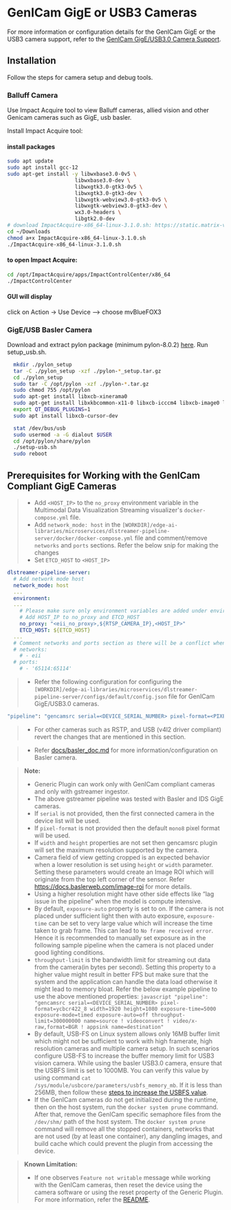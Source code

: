 <!--hide_directive```{eval-rst}
:orphan:
```hide_directive-->

# GenICam GigE or USB3 Cameras

For more information or configuration details for the GenICam GigE or the USB3 camera support, refer to the [GenICam GigE/USB3.0 Camera Support](./generic_plugin_doc.md).

## Installation
Follow the steps for camera setup and debug tools.

### Balluff Camera
Use Impact Acquire tool to view Balluff cameras, allied vision and other Genicam cameras such as GigE, usb basler.

Install Impact Acquire tool:

#### install packages

```sh
sudo apt update
sudo apt install gcc-12
sudo apt-get install -y libwxbase3.0-0v5 \
                      libwxbase3.0-dev \
                      libwxgtk3.0-gtk3-0v5 \
                      libwxgtk3.0-gtk3-dev \
                      libwxgtk-webview3.0-gtk3-0v5 \
                      libwxgtk-webview3.0-gtk3-dev \
                      wx3.0-headers \
                      libgtk2.0-dev
# download ImpactAcquire-x86_64-linux-3.1.0.sh: https://static.matrix-vision.com/mvIMPACT_Acquire/3.1.0/
cd ~/Downloads
chmod a+x ImpactAcquire-x86_64-linux-3.1.0.sh
./ImpactAcquire-x86_64-linux-3.1.0.sh
```

#### to open Impact Acquire:
```sh
cd /opt/ImpactAcquire/apps/ImpactControlCenter/x86_64
./ImpactControlCenter
```
#### GUI will display
click on Action -> Use Device --> choose mvBlueFOX3

### GigE/USB Basler Camera
Download and extract pylon package (minimum pylon-8.0.2) [here](https://www.baslerweb.com/en/downloads/software/1378313866/). Run setup_usb.sh.

```sh
  mkdir ./pylon_setup
  tar -C ./pylon_setup -xzf ./pylon-*_setup.tar.gz
  cd ./pylon_setup
  sudo tar -C /opt/pylon -xzf ./pylon-*.tar.gz
  sudo chmod 755 /opt/pylon
  sudo apt-get install libxcb-xinerama0
  sudo apt-get install libxkbcommon-x11-0 libxcb-icccm4 libxcb-image0 libxcb-keysyms1 libxcb-randr0 libxcb-render-util0 libxcb-xinerama0 libxcb-xfixes0 libegl1-mesa
  export QT_DEBUG_PLUGINS=1
  sudo apt install libxcb-cursor-dev
```

```sh
  stat /dev/bus/usb
  sudo usermod -a -G dialout $USER
  cd /opt/pylon/share/pylon
  ./setup-usb.sh
  sudo reboot
  ```


## Prerequisites for Working with the GenICam Compliant GigE Cameras

> - Add `<HOST_IP>` to the `no_proxy` environment variable in the Multimodal Data Visualization Streaming visualizer's `docker-compose.yml` file.
> - Add `network_mode: host` in the `[WORKDIR]/edge-ai-libraries/microservices/dlstreamer-pipeline-server/docker/docker-compose.yml` file and comment/remove `networks` and `ports` sections. Refer the below snip for making the changes
> - Set `ETCD_HOST` to `<HOST_IP>`

```yaml
dlstreamer-pipeline-server:
  # Add network mode host
  network_mode: host
  ...
  environment:
  ...
    # Please make sure only environment variables are added under environment section in docker compose file.
    # Add HOST_IP to no_proxy and ETCD_HOST
    no_proxy: "<eii_no_proxy>,${RTSP_CAMERA_IP},<HOST_IP>"
    ETCD_HOST: ${ETCD_HOST}
  ...
  # Comment networks and ports section as there will be a conflict when network mode host is used.
  # networks:
    # - eii
  # ports:
    # - '65114:65114'
```

> - Refer the following configuration for configuring the `[WORKDIR]/edge-ai-libraries/microservices/dlstreamer-pipeline-server/configs/default/config.json` file for GenICam GigE/USB3.0 cameras.

  ```sh
  "pipeline": "gencamsrc serial=<DEVICE_SERIAL_NUMBER> pixel-format=<PIXEL_FORMAT> name=source ! videoconvert ! video/x-raw,format=BGR ! appsink name=destination"
  ```
> - For other cameras such as RSTP, and USB (v4l2 driver compliant) revert the changes that are mentioned in this section.

> - Refer [docs/basler_doc.md](./basler_doc.md) for more information/configuration on Basler camera.

  > **Note:**
  >
  > - Generic Plugin can work only with GenICam compliant cameras and only with gstreamer ingestor.
  > - The above gstreamer pipeline was tested with Basler and IDS GigE cameras.
  > - If `serial` is not provided, then the first connected camera in the device list will be used.
  > - If `pixel-format` is not provided then the default `mono8` pixel format will be used.
  > - If `width` and `height` properties are not set then gencamsrc plugin will set the maximum resolution supported by the camera.
  > - Camera field of view getting cropped is an expected behavior when a lower resolution is set using `height` or `width` parameter. Setting these parameters would create an Image ROI which will originate from the top left corner of the sensor. Refer https://docs.baslerweb.com/image-roi  for more details.
  > - Using a higher resolution might have other side effects like “lag issue in the pipeline” when the model is compute intensive.
  > - By default, `exposure-auto` property is set to on. If the camera is not placed under sufficient light then with auto exposure, `exposure-time` can be set to very large value which will increase the time taken to grab frame. This can lead to `No frame received error`. Hence it is recommended to manually set exposure as in the following sample pipeline when the camera is not placed under good lighting conditions.
  > - `throughput-limit` is the bandwidth limit for streaming out data from the camera(in bytes per second). Setting this property to a higher value might result in better FPS but make sure that the system and the application can handle the data load otherwise it might lead to memory bloat.
  > Refer the below example pipeline to use the above mentioned properties:
     ```javascript
     "pipeline": "gencamsrc serial=<DEVICE_SERIAL_NUMBER> pixel-format=ycbcr422_8 width=1920 height=1080 exposure-time=5000 exposure-mode=timed exposure-auto=off throughput-limit=300000000 name=source ! videoconvert ! video/x-raw,format=BGR ! appsink name=destination"
     ```
  > - By default, USB-FS on Linux system allows only 16MB buffer limit which might not be sufficient to work with high framerate, high resolution cameras and multiple camera setup. In such scenarios configure USB-FS to increase the buffer memory limit for USB3 vision camera. While using the basler USB3.0 camera, ensure that the USBFS limit is set to 1000MB. You can verify this value by using command `cat /sys/module/usbcore/parameters/usbfs_memory_mb`. If it is less than 256MB, then follow these [steps to increase the USBFS value](https://assets.balluff.com/documents/DRF_957345_AA_000/Troubleshooting_section_Checklist_USB3_Settings.html#Troubleshooting_Checklist_USB3_IncreasingTheKernelMemory).
  > - If the GenICam cameras do not get initialized during the runtime, then on the host system, run the `docker system prune` command. After that, remove the GenICam specific semaphore files from the `/dev/shm/` path of the host system. The `docker system prune` command will remove all the stopped containers, networks that are not used (by at least one container), any dangling images, and build cache which could prevent the plugin from accessing the device.


> **Known Limitation:**
>
> - If one observes `Feature not writable` message while working with the GenICam cameras, then reset the device using the camera software or using the reset property of the Generic Plugin. For more information, refer the [README](src-gst-gencamsrc/README.md).

<!--hide_directive
```{toctree}
:maxdepth: 5
:hidden:
basler_doc.md
generic_plugin_doc.md
```
hide_directive-->